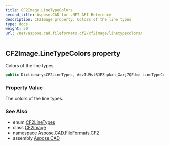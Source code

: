 ```yaml
---
title: CF2Image.LineTypeColors
second_title: Aspose.CAD for .NET API Reference
description: CF2Image property. Colors of the line types
type: docs
weight: 50
url: /net/aspose.cad.fileformats.cf2/cf2image/linetypecolors/
---
```

## CF2Image.LineTypeColors property

Colors of the line types.

```csharp
public Dictionary<CF2LineTypes, #=zIU9stBJEZnpkxn_Xaxj7QEU=> LineTypeColors { get; }
```

### Property Value

The colors of the line types.

### See Also

* enum [CF2LineTypes](../../cf2linetypes/)
* class [CF2Image](../)
* namespace [Aspose.CAD.FileFormats.CF2](../../../aspose.cad.fileformats.cf2/)
* assembly [Aspose.CAD](../../../)


